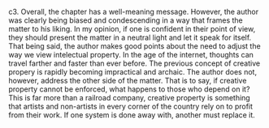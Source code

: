 c3. Overall, the chapter has a well-meaning message. However, the author was clearly being biased and condescending in a 
way that frames the matter to his liking. In my opinion, if one is confident in their point of view, they should present
the matter in a neutral light and let it speak for itself. That being said, the author makes good points about the need to 
adjust the way we view intelectual property. In the age of the internet, thoughts can travel farther and faster than ever
before. The previous concept of creative propery is rapidly becoming impractical and archaic. The author does not, 
however, address the other side of the matter. That is to say, if creative property cannot be enforced, what happens
to those who depend on it? This is far more than a railroad company, creative property is something that artists and
non-artists in every corner of the country rely on to profit from their work. If one system is done away with, another
must replace it.
